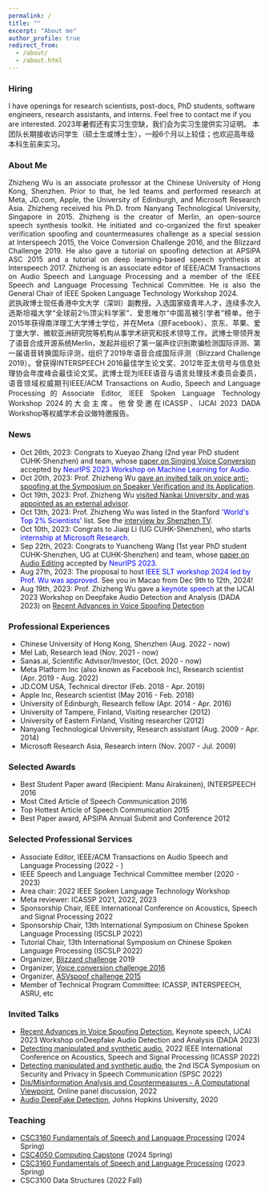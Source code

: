 ```yaml
---
permalink: /
title: ""
excerpt: "About me"
author_profile: true
redirect_from: 
  - /about/
  - /about.html
---
```


### Hiring

I have openings for research scientists, post-docs, PhD students, software engineers, research assistants, and interns. Feel free to contact me if you are interested.
2023年暑假还有实习生空缺，我们会为实习生提供实习证明。
本团队长期接收访问学生（硕士生或博士生），一般6个月以上较佳；也欢迎高年级本科生前来实习。

### About Me
<div align="justify">
Zhizheng Wu is an associate professor at the Chinese University of Hong Kong, Shenzhen. Prior to that, he led teams and performed research at Meta, JD.com, Apple, the University of Edinburgh, and Microsoft Research Asia. Zhizheng received his Ph.D. from Nanyang Technological University, Singapore in 2015. Zhizheng is the creator of Merlin, an open-source speech synthesis toolkit. He initiated and co-organized the first speaker verification spoofing and countermeasures challenge as a special session at Interspeech 2015, the Voice Conversion Challenge 2016, and the Blizzard Challenge 2019. He also gave a tutorial on spoofing detection at APSIPA ASC 2015 and a tutorial on deep learning-based speech synthesis at Interspeech 2017. Zhizheng is an associate editor of IEEE/ACM Transactions on Audio Speech and Language Processing and a member of the IEEE Speech and Language Processing Technical Committee. He is also the General Chair of IEEE Spoken Language Technology Workshop 2024.
</div>

<div align="justify">
武执政博士现任香港中文大学（深圳）副教授。入选国家级青年人才，连续多次入选斯坦福大学“全球前2％顶尖科学家”、爱思唯尔“中国高被引学者”榜单。他于2015年获得南洋理工大学博士学位，并在Meta（原Facebook）、京东、苹果、爱丁堡大学、微软亚洲研究院等机构从事学术研究和技术领导工作。武博士带领开发了语音合成开源系统Merlin，发起并组织了第一届声纹识别欺骗检测国际评测、第一届语音转换国际评测，组织了2019年语音合成国际评测（Blizzard Challenge 2019）。曾获得INTERSPEECH 2016最佳学生论文奖、2012年亚太信号与信息处理协会年度峰会最佳论文奖。武博士现为IEEE语音与语言处理技术委员会委员，语音领域权威期刊IEEE/ACM Transactions on Audio, Speech and Language Processing的Associate Editor, IEEE Spoken Language Technology Workshop 2024的大会主席。他曾受邀在ICASSP、IJCAI 2023 DADA Workshop等权威学术会议做特邀报告。
</div>

### News
- Oct 26th, 2023: Congrats to Xueyao Zhang (2nd year PhD student CUHK-Shenzhen) and team, whose [paper on Singing Voice Conversion](https://arxiv.org/abs/2310.11160) accepted by <span style="color:blue">NeurIPS 2023 Workshop on Machine Learning for Audio.</span>
- Oct 20th, 2023: Prof. Zhizheng Wu [gave an invited talk on voice anti-spoofing at the Symposium on Speaker Verification and its Application](https://mp.weixin.qq.com/s/eEOGWlp_vLEyZXi-M5plGQ).
- Oct 19th, 2023: Prof. Zhizheng Wu [visited Nankai University, and was appointed as an external advisor](https://news.nankai.edu.cn/dcxy/system/2023/10/21/030058409.shtml).
- Oct 13th, 2023: Prof. Zhizheng Wu was listed in the Stanford <span style="color:blue">'World's Top 2% Scientists'</span> list. See the [interview by Shenzhen TV](./files/shenzhen_tv_interview.mp4).
- Oct 10th, 2023: Congrats to Jiaqi Li (UG CUHK-Shenzhen), who starts <span style="color:blue">internship at Microsoft Research.</span>
- Sep 22th, 2023: Congrats to Yuancheng Wang (1st year PhD student CUHK-Shenzhen, UG at CUHK-Shenzhen) and team, whose [paper on Audio Editing](https://arxiv.org/abs/2304.00830) accepted by <span style="color:blue">NeurIPS 2023.</span>
- Aug 27th, 2023: The proposal to host <span style="color:blue">IEEE SLT workshop 2024 led by Prof. Wu was approved</span>. See you in Macao from Dec 9th to 12th, 2024! 
- Aug 19th, 2023: Prof. Zhizheng Wu gave a <span style="color:blue">keynote speech</span> at the IJCAI 2023 Workshop on Deepfake Audio Detection and Analysis (DADA 2023) on [Recent Advances in Voice Spoofing Detection](http://addchallenge.cn/dada2023)


### Professional Experiences
- Chinese University of Hong Kong, Shenzhen (Aug. 2022 - now)
- Mel Lab, Research lead (Nov. 2021 - now)
- Sanas.ai, Scientific Advisor/Investor, (Oct. 2020 - now)
- Meta Platform Inc (also known as Facebook Inc), Research scientist (Apr. 2019 - Aug. 2022)
- JD.COM USA, Technical director (Feb. 2018 - Apr. 2019)
- Apple Inc, Research scientist (May 2016 - Feb. 2018)
- University of Edinburgh, Research fellow (Apr. 2014 - Apr. 2016)
- University of Tampere, Finland, Visiting researcher (2012)
- University of Eastern Finland, Visiting researcher (2012)
- Nanyang Technological University, Research assistant (Aug. 2009 - Apr. 2014)
- Microsoft Research Asia, Research intern (Nov. 2007 - Jul. 2009)

### Selected Awards
- Best Student Paper award (Recipient: Manu Airaksinen), INTERSPEECH 2016
- Most Cited Article of Speech Communication 2016
- Top Hottest Article of Speech Communication 2015
- Best Paper award, APSIPA Annual Submit and Conference 2012

### Selected Professional Services
- Associate Editor, IEEE/ACM Transactions on Audio Speech and Language Processing (2022 - )
- IEEE Speech and Language Technical Committee member (2020 - 2023)
- Area chair: 2022 IEEE Spoken Language Technology Workshop
- Meta reviewer: ICASSP 2021, 2022, 2023
- Sponsorship Chair, IEEE International Conference on Acoustics, Speech and Signal Processing 2022
- Sponsorship Chair, 13th International Symposium on Chinese Spoken Language Processing (ISCSLP 2022)
- Tutorial Chair, 13th International Symposium on Chinese Spoken Language Processing (ISCSLP 2022)
- Organizer, [Blizzard challenge](https://www.synsig.org/index.php/Blizzard_Challenge_2019) 2019
- Organizer, [Voice conversion challenge 2016](http://www.vc-challenge.org/vcc2016/index.html)
- Organizer, [ASVspoof challenge 2015](https://www.asvspoof.org/index2015.html)
- Member of Technical Program Committee: ICASSP, INTERSPEECH, ASRU, etc 

### Invited Talks
- [Recent Advances in Voice Spoofing Detection](http://addchallenge.cn/dada2023), Keynote speech, IJCAI 2023 Workshop onDeepfake Audio Detection and Analysis (DADA 2023)
- [Detecting manipulated and synthetic audio](https://2022.ieeeicassp.org/program_glance_cn.html), 2022 IEEE International Conference on Acoustics, Speech and Signal Processing (ICASSP 2022)
- [Detecting manipulated and synthetic audio](https://symposium2022.spsc-sig.org/), the 2nd ISCA Symposium on Security and Privacy in Speech Communication (SPSC 2022)
- [Dis/Misinformation Analysis and Countermeasures - A Computational Viewpoint](https://www.nowpublishers.com/Public-Content/CFP_ATSIP_Multi-Disciplinary_Misinformation_2022.pdf), Online panel discussion, 2022
- [Audio DeepFake Detection](https://jh.hosted.panopto.com/Panopto/Pages/Viewer.aspx?id=36b94b60-ad33-468d-93e6-ac5d0108f78a), Johns Hopkins University, 2020

### Teaching
- [CSC3160 Fundamentals of Speech and Language Processing](https://drwuz.com/CSC3160/) (2024 Spring)
- [CSC4050 Computing Capstone](https://drwuz.com/csc4050/) (2024 Spring)
- [CSC3160 Fundamentals of Speech and Language Processing](https://slpcourse.github.io/) (2023 Spring)
- CSC3100 Data Structures (2022 Fall)


